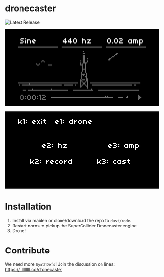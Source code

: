 # dronecaster

![Latest Release](https://img.shields.io/github/v/release/northern-information/dronecaster?sort=semver&color=%23f)

![dronecaster](img/dronecaster.png)

![dronecaster](img/instructions.png)

# Installation

 1. Install via maiden or clone/download the repo to `dust/code`.
 2. Restart norns to pickup the SuperCollider Dronecaster engine.
 3. Drone!
 
# Contribute

We need more `SynthDefs`! Join the discussion on lines: https://l.llllllll.co/dronecaster
